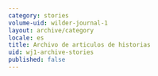 ```yaml
---
category: stories
volume-uid: wilder-journal-1
layout: archive/category
locale: es
title: Archivo de articulos de historias
uid: wj1-archive-stories
published: false
---
```

